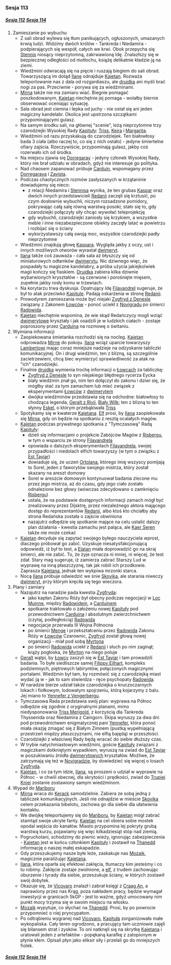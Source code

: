 ### Sesja 113
##### [Sesja 112](#sesja-112) [Sesja 114](#sesja-114)
1. Zamieszanie po wybuchu
    - Z sali obrad wylewa się tłum panikujących, ogłuszonych, umazanych krwią ludzi. Widzimy dwóch królów - Tankreda i Niedamira - podpierających się wespół, całych we krwi. Obok przepycha się [Stennis](#p_stennis) niosący nieprzytomną, zakrwawioną Idę. Znalazłszy się w bezpiecznej odległości od motłochu, książę delikatnie kładzie ją na ziemi.
    - Wiedźmini odwracają się na pięcie i ruszają biegiem do sali obrad. Towarzyszącą im dotąd [Ilanę](#g_ilana) odnajduje [Kajetan](#g_kajetan). Rozważa teleportowanie nas z dala od rozgardiaszu, ale [druidka](#g_ilana) ani myśli brać nogi za pas. Przeciwnie - porywa się za wiedźminami.
    - [Mirna](#p_mirna) także nie ma zamiaru wiać. Biegnie pomagać poszkodowanym, [Kajetan](#g_kajetan) niechętnie jej pomaga - wolałby biernie obserwować oceniając sytuację.
    - Sala obrad jest ciemna i lepka od juchy - nie ostał się ani jeden magiczny kandelabr. Okolica jest upstrzona szczątkami przypominającymi gulasz.
    - Na samym środku sali, na głównej "scenie", leżą nieprzytomne trzy czarodziejki Wysokiej Rady [Kapituły](#r_kapitula): [Triss](#p_triss_merigold), [Keira](#p_keira_metz) i [Margarita](#p_margarita).
    - Wiedźmini od razu przyskakują do czarodziejek. Ten białowłosy bada 3 ciała (albo raczej to, co się z nich ostało) - jedyne śmiertelne ofiary zajścia. Rzeczywiście, przypominają gulasz, jakby coś rozerwało ich od środka.
    - Na miejscu zjawia się [Dorregaray](#p_dorregaray) - jedyny członek Wysokiej Rady, który nie brał udziału w obradach, gdyż nie interesuje go polityka.
    - Nad chaosem zapanować próbuje [Carduin](#p_carduin), wspomagany przez [Dorregaraya](#p_dorregaray) i [Zavista](#p_zavist).
    - Podczas chaotycznych rozmów zasłyszanych w krzątaninie dowiadujemy się nieco:
        - z relacji Niedamira i [Stennisa](#p_stennis) wynika, że ten grubas [Kaspar](#p_kaspar) oraz dwóch innych przedstawicieli [Redanii](#l_redania) zaczęli się krztusić, po czym dosłownie wybuchli, niczym rozsadzone pomidory, pokrywając całą salę równą warstwą posoki; stało się to, gdy czarodziejki połączyły siły chcąc wywołać teleprojekcję
        - gdy wybuchli, czarodziejki zaniosły się krzykiem, a wszystkie meble i inne niezabezpieczone obiekty zaczęły latać w powietrzu i rozbijać się o ściany
        - wykorzystawszy całą swoją moc, wszystkie czarodziejki padły nieprzytomne
    - Wiedźmini znajdują głowę [Kaspara](#p_kaspar). Wygląda jakby z oczy, ust i innych możliwych otworów wyrastał [dwimeryt](#r_dwimeryt).
    - [Ilana](#g_ilana) także coś zauważa - cała sala aż błyszczy się od miniaturowych odłamków [dwimerytu](#r_dwimeryt). Nic dziwnego więc, że pospadały tu magiczne kandelabry, a próba użycia jakiejkolwiek magii kończy się fiaskiem. [Druidka](#g_ilana) zabiera kilka dziwnie wybarwionych kryształów - są czerwone i porośnięte mięsem, zupełnie jakby rosły komu w trzewiach.
    - Na korytarzu trwa dyskusja. Opatrujący Idę [Filavandrel](#p_filavandrel) sugeruje, że był to atak przeciwko [Kapitule](#r_kapitula). Padają oskarżenia w stronę [Redanii](#l_redania).
    - Prowodyrem zamieszania może być niejaki [Zygfryd z Denesle](#p_zygfryd) związany z Zakonem [Łowców](#r_lowca) - ponoć uciekł z [Novigradu](#l_novigrad) po śmierci [Radowida](#p_krol_radowid).
    - [Kajetan](#g_kajetan) niechętnie wspomina, że wie skąd Redańczycy mogli wziąć [dwimerytowe](#r_dwimeryt) kryształy i jak osadzili je w ludzkich ciałach - zostaje poproszony przez [Carduina](#p_carduin) na rozmowę o świtaniu.
2. Wymiana informacji
    - Zaopiekowana śmietanka rozchodzi się na nocleg. [Kajetan](#g_kajetan) odprowadza [Mirnę](#p_mirna) do pokoju. [Ilana](#g_ilana) wciąż uparcie towarzyszy [Lambertowi](#p_lambert) mając coraz mniejsze nadzieje na odzyskanie tabliczki komunikacyjnej. On i drugi wiedźmin, ten z blizną, są szczególnie zacietrzewieni, chcą biec wymierzyć sprawiedliwość za atak na "ich" czarodziejki.
    - Finalnie [druidka](#g_ilana) wymienia trochę informacji o [Łowcach](#r_lowca) za tabliczkę:
        - [Zygfryd z Denesle](#p_zygfryd) to syn niejakiego błędnego rycerza Eycka 
        - biały wiedźmin znał go, nim ten dołączył do zakonu i dziwi się, że mógłby stać za tym zamachem lub mieć związek z eksperymentami [Łowców](#r_lowca) z [dwimerytem](#r_dwimeryt)
        - dwójka wiedźminów przedstawia się na odchodne: białowłosy to chodząca legenda, [Geralt z Rivii](#p_geralt), [Biały Wilk](#p_geralt); ten z blizną to ten słynny [Eskel](#p_eskel), o którym przebąkiwała [Triss](#p_triss_merigold)
    - Spotykamy się w kwaterze [Kajetana](#g_kajetan). [Elf](#g_kajetan) prosi, by [Ilana](#g_ilana) zaopiekowała się [Mirną](#p_mirna), gdy on będzie na spotkaniu z resztą ocalałych magów.
    - [Kajetan](#g_kajetan) podczas prywatnego spotkania z "Tymczasową" Radą [Kapituły](#r_kapitula):
        - dzieli się informacjami o projekcie Zabójców Magów z [Risbergu](#l_gora_cremora), w tym o wsparciu ze strony [Filavandrela](#p_filavandrel)
        - opowiada o dalszych eksperymentach [Filavandrela](#p_filavandrel), swojej przypadłości i niedolach elfich towarzyszy (w tym o związku z [Est Tayiar](#l_est_tayiar))
        - dowiaduje się, że uczeń [Ortolana](#p_ortolan), którego imię wszyscy pomijają to Sorel, jeden z faworytów swojego mistrza, który został skazany na areszt domowy
        - Sorel w areszcie domowym kontynuował badania zlecone mu przez jego mistrza, aż do czasu, gdy jego ciało zostało odnalezione bez głowy (wówczas zdecydowano o zamknięciu [Risbergu](#l_gora_cremora))
        - ustala, że na podstawie dostępnych informacji zamach mógł być zrealizowany przez Dijsktrę, przez niezależnego aktora mającego dostęp do reprezentantów [Redanii](#l_redania), albo ktoś kto chciałby aby strona Redańska została o zajście obwiniona
        - nazajutrz odbędzie się spotkanie mające na celu ustalić dalszy plan działania - kwestia zamachu jest paląca, ale [Kaer Seren](#l_kaer_seren) także nie może czekać
    - [Kajetan](#g_kajetan) decyduje się zapytać swojego byłego nauczyciela wprost, dlaczego próbował go zabić. Uzyskuje niesatysfakcjonującą odpowiedź, iż był to test, a [Elatan](#p_elatan) miała doprowadzić go na skraj śmierci, ale nie zabić. To, że żyje oznacza ni mniej, ni więcej, że test zdał. Stary mag sugeruje, iż zamierza zabrać Starszy Lud w wyprawę na inną płaszczyznę, tak jak robili ich przodkowie. Zaprasza [Kajetana](#g_kajetan), jednak ten wykpiwa mrzonki starca.
    - Nocą [Ilana](#g_ilana) próbuje odwiedzić we śnie [Skovika](#p_skovik), ale starania niweczy [dwimeryt](#r_dwimeryt), przy którym kręciła się tego wieczora.
3. Plany i zamiary
    - Nazajutrz na naradzie pada kwestia [Zygfryda](#p_zygfryd):
        - jako kapłan Zakonu Róży był obecny podczas negocjacji w [Loc Muinne](#l_loc_muinne), między [Radowidem](#p_krol_radowid), a [Carduinem](#p_carduin)
        - spotkanie traktowało o założeniu nowej [Kapituły](#r_kapitula) pod przewodnictwem [Carduina](#p_carduin) i absolutnym zwierzchnictwem (czytaj, podległością) [Radowida](#p_krol_radowid)
        - negocjacje przerwała III Wojna Północna
        - po śmierci [Menge](#p_menge) i przekształceniu przez [Radowida](#p_krol_radowid) Zakonu Róży w [Łowców](#r_lowca) Czarownic, [Zygfryd](#p_zygfryd) został głową nowej organizacji - miał pod sobą [Myrtona](#p_lord_myrton)
        - po śmierci [Radowida](#p_krol_radowid) uciekł z [Redanii](#l_redania) i słuch po nim zaginął; krąży pogłoska, że [Myrton](#p_lord_myrton) na niego poluje
    - [Geralt](#p_geralt) wątpi, by [Łowcy](#r_lowca) zaszyli się w [Est Tayiar](#l_est_tayiar) i tam prowadzili badania. To byłe siedliszcze samej [Filippy Eilhart](#p_filippa_eilhart), kompleks podziemnych, piętrowych labiryntów, połączonych magicznymi portalami. Wiedźmin był tam, by rozmówić się z czarodziejką miast wydać ją w - jak to sam stwierdza - ręce psychopaty [Radowida](#p_krol_radowid).
    - W naradzie bierze udział także czarodziejka o kruczoczarnych lokach i fiołkowym, lodowatym spojrzeniu, którą kojarzymy z balu. Jej miano to [Yennefer z Vengerbergu](#p_yennefer).
    - Tymczasowa Rada przedstawia swój plan: wyprawa na Północ odbędzie się zgodnie z oryginalnymi planami, mimo niedysponowania [Triss Merigold](#p_triss_merigold), z korzyścią dla Tankreda Thyssenida oraz Niedamira z Caingorn. Ekipa wyruszy za dwa dni pod przewodnictwem enigmatycznej pani [Yennefer](#p_yennefer), która ponoć miała okazję zmagać się z Białym Zimnem (pustką wypełniającą przestrzeń między płaszczyznami, nie elfią bajędą) w przeszłości.
    - Czarodziejki z właściwej Rady będą wracać do siebie dłuższy czas.
    - W trybie natychmiastowym wiedźmini, goście [Kapituły](#r_kapitula) związani z magiczkami dotkniętymi wypadkiem, wyruszą na zwiad do [Est Tayiar](#l_est_tayiar) w poszukiwaniu źródła [dwimerytowych](#r_dwimeryt) kryształów. Możliwe, że zatrzymają się też w [Novigradzie](#l_novigrad), by dowiedzieć się więcej o losach [Zygfryda](#p_zygfryd).
    - [Kajetan](#g_kajetan), i co za tym idzie, [Ilana](#g_ilana), są proszeni o udział w wyprawie na Północ - w chwili obecnej, dla skrytości i prędkości, zwiad do [Trupiej Kniei](#l_trupia_knieja) zostanie zostawiony samym wiedźminom.
2. Wypad do [Mariboru](#l_maribor)
    - [Mirna](#p_mirna) wraca do [Kerack](#l_kerack) samodzielnie. Zabiera ze sobą jedną z tabliczek komunikacyjnych. Jeśli nie odnajdzie w mieście [Skovika](#p_skovik) celem przekazania bibelotu, zachowa go dla siebie dla ułatwienia kontaktu.
    - We dwójkę teleportujemy się do [Mariboru](#l_maribor), by [Kajetan](#g_kajetan) mógł zabrać stamtąd swoje ukryte fanty. [Kajetan](#g_kajetan) na cel obiera sobie mostek opodal wejścia do kanałów. Miasto przypomina lej pokryty grubą warstwą kurzu, pojawiamy się więc kilkadziesiąt stóp nad ziemią.
    - Pogruchotani, schodzimy do piwnic wieży, ignorując zabezpieczenia - [Kajetan](#g_kajetan) jest w końcu członkiem [Kapituły](#r_kapitula) i zostawił na [Thanedd](#l_wyspa_thanedd) informację o naszej małej eskapadzie.
    - Gdy przeszukujemy nasze byłe leże, zaskakuje nas [Mozaik](#p_mozaik), magicznie paraliżując [Kajetana](#g_kajetan).
    - [Ilana](#g_ilana), która oparła się efektowi zaklęcia, tłumaczy kim jesteśmy i co tu robimy. Zaklęcie zostaje zwolnione, a [elf](#g_kajetan), z trudem zachowując oburzenie i tyrady dla siebie, przeszukuje ściany, w których zostawił swój dobytek.
    - Okazuje się, że [Vicovaro](#l_vicovaro) znalazł i zabrał księgi z [Craag An](#l_craag_an), a naprawiony przez nas Krąg, poza nakładem pracy, będzie wymagał inwestycji w granicach 5kGP - jest to ważne, gdyż umocowany nim punkt mocy trzyma się w swoim miejscu na włosku.
    - [Mozaik](#p_mozaik) wypytuje, co słychać na [Thanedd](#l_wyspa_thanedd). Prosi, by po powrocie przypomnieć o niej pryncypałom.
    - Po odtrąbieniu wygranej nad [Vicovaro](#l_vicovaro), [Kapituła](#r_kapitula) zorganizowała małe wykopaliska. Cały teren ogrodzono, a pracujący tam uczniowie zajęli się bilansem strat i zysków. To oni natknęli się na skrytkę [Kajetana](#g_kajetan) i uratowali jeden z artefaktów - popękaną karafkę z zatopionym w płynie kłem. Opisali płyn jako eliksir siły i przelali go do mniejszych fiolek.

##### [Sesja 112](#sesja-112) [Sesja 114](#sesja-114)